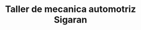 ---
title: "Taller de mecanica automotriz Sigaran"
url: /santa-maria/taller-de-mecanica-automotriz-sigaran/
shop: Autowerkstatt
---